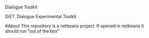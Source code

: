 Dialogue Toolkit

DiET: Dialogue Experimental Toolkit

#About This repository is a netbeans project. If opened in netbeans it should run "out of the box"
